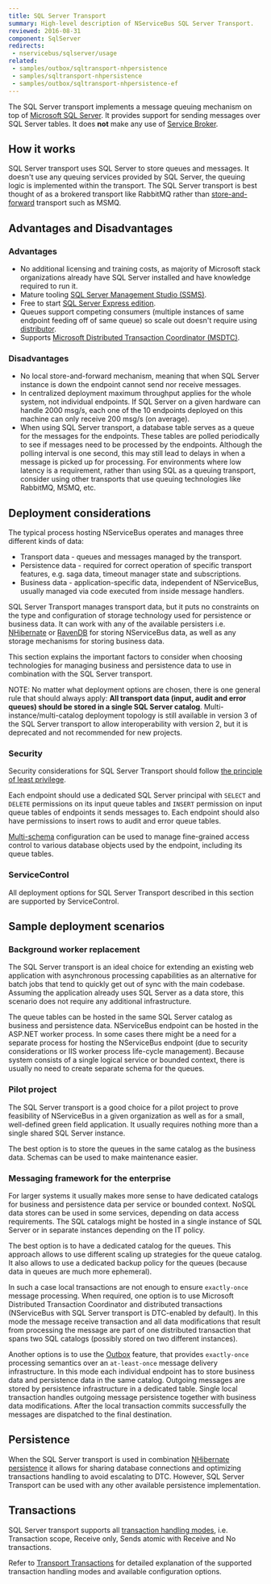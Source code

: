 ```yaml
---
title: SQL Server Transport
summary: High-level description of NServiceBus SQL Server Transport.
reviewed: 2016-08-31
component: SqlServer
redirects:
 - nservicebus/sqlserver/usage
related:
 - samples/outbox/sqltransport-nhpersistence
 - samples/sqltransport-nhpersistence
 - samples/outbox/sqltransport-nhpersistence-ef
---
```


The SQL Server transport implements a message queuing mechanism on top of [Microsoft SQL Server](https://www.microsoft.com/en-us/sql-server/). It provides support for sending messages over SQL Server tables. It does **not** make any use of [Service Broker](https://technet.microsoft.com/en-us/library/ms166104.aspx).


## How it works

SQL Server transport uses SQL Server to store queues and messages. It doesn't use any queuing services provided by SQL Server, the queuing logic is implemented within the transport. The SQL Server transport is best thought of as a brokered transport like RabbitMQ rather than [store-and-forward](/nservicebus/architecture/principles.md#messaging-versus-rpc-store-and-forward-messaging) transport such as MSMQ.


## Advantages and Disadvantages


### Advantages

 * No additional licensing and training costs, as majority of Microsoft stack organizations already have SQL Server installed and have knowledge required to run it.
 * Mature tooling [SQL Server Management Studio (SSMS)](https://msdn.microsoft.com/en-us/library/mt238290.aspx).
 * Free to start [SQL Server Express edition](https://www.microsoft.com/en-au/sql-server/sql-server-editions-express).
 * Queues support competing consumers (multiple instances of same endpoint feeding off of same queue) so scale out doesn't require using [distributor](/nservicebus/msmq/distributor/).
 * Supports [Microsoft Distributed Transaction Coordinator (MSDTC)](https://msdn.microsoft.com/en-us/library/ms684146.aspx).


### Disadvantages

 * No local store-and-forward mechanism, meaning that when SQL Server instance is down the endpoint cannot send nor receive messages.
 * In centralized deployment maximum throughput applies for the whole system, not individual endpoints. If SQL Server on a given hardware can handle 2000 msg/s, each one of the 10 endpoints deployed on this machine can only receive 200 msg/s (on average).
 * When using SQL Server transport, a database table serves as a queue for the messages for the endpoints. These tables are polled periodically to see if messages need to be processed by the endpoints. Although the polling interval is one second, this may still lead to delays in when a message is picked up for processing. For environments where low latency is a requirement, rather than using SQL as a queuing transport, consider using other transports that use queuing technologies like RabbitMQ, MSMQ, etc.


## Deployment considerations

The typical process hosting NServiceBus operates and manages three different kinds of data:

 * Transport data - queues and messages managed by the transport.
 * Persistence data - required for correct operation of specific transport features, e.g. saga data, timeout manager state and subscriptions.
 * Business data - application-specific data, independent of NServiceBus, usually managed via code executed from inside message handlers.

SQL Server Transport manages transport data, but it puts no constraints on the type and configuration of storage technology used for persistence or business data. It can work with any of the available persisters i.e. [NHibernate](/nservicebus/nhibernate) or [RavenDB](/nservicebus/ravendb/) for storing NServiceBus data, as well as any storage mechanisms for storing business data.

This section explains the important factors to consider when choosing technologies for managing business and persistence data to use in combination with the SQL Server transport.

NOTE: No matter what deployment options are chosen, there is one general rule that should always apply: **All transport data (input, audit and error queues) should be stored in a single SQL Server catalog**. Multi-instance/multi-catalog deployment topology is still available in version 3 of the SQL Server transport to allow interoperability with version 2, but it is deprecated and not recommended for new projects.


### Security

Security considerations for SQL Server Transport should follow [the principle of least privilege](https://en.wikipedia.org/wiki/Principle_of_least_privilege).

Each endpoint should use a dedicated SQL Server principal with `SELECT` and `DELETE` permissions on its input queue tables and `INSERT` permission on input queue tables of endpoints it sends messages to. Each endpoint should also have permissions to insert rows to audit and error queue tables.

[Multi-schema](/nservicebus/sqlserver/deployment-options.md#modes-overview-multi-schema) configuration can be used to manage fine-grained access control to various database objects used by the endpoint, including its queue tables.


### ServiceControl

All deployment options for SQL Server Transport described in this section are supported by ServiceControl.


## Sample deployment scenarios


### Background worker replacement

The SQL Server transport is an ideal choice for extending an existing web application with asynchronous processing capabilities as an alternative for batch jobs that tend to quickly get out of sync with the main codebase. Assuming the application already uses SQL Server as a data store, this scenario does not require any additional infrastructure.

The queue tables can be hosted in the same SQL Server catalog as business and persistence data. NServiceBus endpoint can be hosted in the ASP.NET worker process. In some cases there might be a need for a separate process for hosting the NServiceBus endpoint (due to security considerations or IIS worker process life-cycle management). Because system consists of a single logical service or bounded context, there is usually no need to create separate schema for the queues.


### Pilot project

The SQL Server transport is a good choice for a pilot project to prove feasibility of NServiceBus in a given organization as well as for a small, well-defined green field application. It usually requires nothing more than a single shared SQL Server instance.

The best option is to store the queues in the same catalog as the business data. Schemas can be used to make maintenance easier.


### Messaging framework for the enterprise

For larger systems it usually makes more sense to have dedicated catalogs for business and persistence data per service or bounded context. NoSQL data stores can be used in some services, depending on data access requirements. The SQL catalogs might be hosted in a single instance of SQL Server or in separate instances depending on the IT policy.

The best option is to have a dedicated catalog for the queues. This approach allows to use different scaling up strategies for the queue catalog. It also allows to use a dedicated backup policy for the queues (because data in queues are much more ephemeral).

In such a case local transactions are not enough to ensure `exactly-once` message processing. When required, one option is to use Microsoft Distributed Transaction Coordinator and distributed transactions (NServiceBus with SQL Server transport is DTC-enabled by default). In this mode the message receive transaction and all data modifications that result from processing the message are part of one distributed transaction that spans two SQL catalogs (possibly stored on two different instances).

Another options is to use the [Outbox](/nservicebus/outbox/) feature, that provides `exactly-once` processing semantics over an `at-least-once` message delivery infrastructure. In this mode each individual endpoint has to store business data and persistence data in the same catalog. Outgoing messages are stored by persistence infrastructure in a dedicated table. Single local transaction handles outgoing message persistence together with business data modifications. After the local transaction commits successfully the messages are dispatched to the final destination.


## Persistence

When the SQL Server transport is used in combination [NHibernate persistence](/nservicebus/nhibernate/) it allows for sharing database connections and optimizing transactions handling to avoid escalating to DTC. However, SQL Server Transport can be used with any other available persistence implementation.


## Transactions

SQL Server transport supports all [transaction handling modes](/nservicebus/transports/transactions.md), i.e. Transaction scope, Receive only, Sends atomic with Receive and No transactions.

Refer to [Transport Transactions](/nservicebus/transports/transactions.md) for detailed explanation of the supported transaction handling modes and available configuration options.
